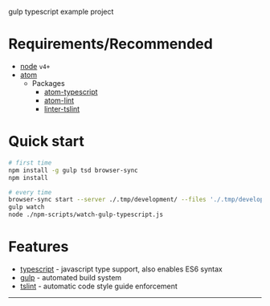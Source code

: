 gulp typescript example project

# Requirements/Recommended

 - [node] `v4+`
 - [atom]
    - Packages
      - [atom-typescript]
      - [atom-lint]
      - [linter-tslint]

# Quick start

```bash
# first time
npm install -g gulp tsd browser-sync
npm install

# every time
browser-sync start --server ./.tmp/development/ --files './.tmp/development/**/*.(css|js|html)'
gulp watch
node ./npm-scripts/watch-gulp-typescript.js
```

# Features

 - [typescript] - javascript type support, also enables ES6 syntax
 - [gulp] - automated build system
 - [tslint] - automatic code style guide enforcement

---

[node]: https://nodejs.org/
[atom]: https://atom.io/
[atom-typescript]: https://atom.io/packages/atom-typescript
[gulp]: http://gulpjs.com/
[typescript]: http://www.typescriptlang.org/
[backbone]: http://backbonejs.org/
[tsd]: http://definitelytyped.org/tsd/
[tslint]: http://palantir.github.io/tslint/
[atom-lint]: https://atom.io/packages/atom-lint
[linter-tslint]: https://atom.io/packages/linter-tslint
[es5-shim]: https://github.com/es-shims/es5-shim
